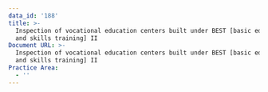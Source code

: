 ```yaml
---
data_id: '188'
title: >-
  Inspection of vocational education centers built under BEST [basic education
  and skills training] II
Document URL: >-
  Inspection of vocational education centers built under BEST [basic education
  and skills training] II
Practice Area:
  - ''
---
```

